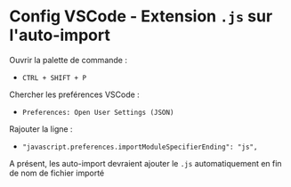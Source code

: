 # Config VSCode - Extension `.js` sur l'auto-import

Ouvrir la palette de commande : 
- `CTRL + SHIFT + P`

Chercher les preférences VSCode :
- `Preferences: Open User Settings (JSON)`

Rajouter la ligne :
- `"javascript.preferences.importModuleSpecifierEnding": "js",`

A présent, les auto-import devraient ajouter le `.js` automatiquement en fin de nom de fichier importé
